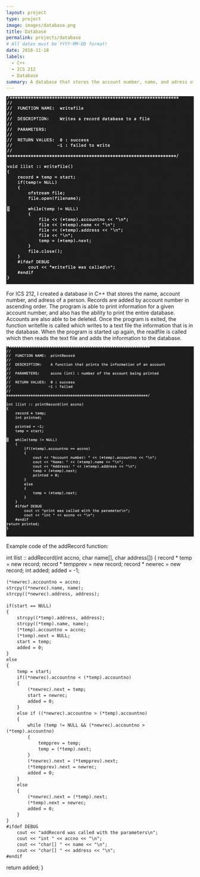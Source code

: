 ```yaml
---
layout: project
type: project
image: images/database.png
title: Database
permalink: projects/database
# All dates must be YYYY-MM-DD format!
date: 2018-11-18
labels:
  - C++
  - ICS 212
  - Database
summary: A database that stores the account number, name, and adress of a person, created in ICS 212.
---
```


<img class="ui medium right floated rounded image" src="../images/writefile.png">

For ICS 212, I created a database in C++ that stores the name, account number, and adress of a person. Records are added by account number in ascending order. The program is able to print information for a given account number, and also has the ability to print the entire database. Accounts are also able to be deleted. Once the program is exited, the function writefile is called which writes to a text file the information that is in the database. When the program is started up again, the readfile is called which then reads the text file and adds the information to the database.

<div class="ui small rounded images">
  <img class="ui image" src="../images/print.png">
</div>

Example code of the addRecord function:

int llist :: addRecord(int accno, char name[], char address[])
{
    record * temp = new record;
    record * tempprev = new record;
    record * newrec = new record;
    int added;
    added = -1;

    (*newrec).accountno = accno;
    strcpy((*newrec).name, name);
    strcpy((*newrec).address, address);

    if(start == NULL)
    {
     	strcpy((*temp).address, address);
        strcpy((*temp).name, name);
        (*temp).accountno = accno;
        (*temp).next = NULL;
        start = temp;
        added = 0;
    }
    else
    {
     	temp = start;
        if((*newrec).accountno < (*temp).accountno)
        {
            (*newrec).next = temp;
            start = newrec;
            added = 0;
        }
        else if ((*newrec).accountno > (*temp).accountno)
        {
            while (temp != NULL && (*newrec).accountno > (*temp).accountno)
            {
                tempprev = temp;
                temp = (*temp).next;
            }
            (*newrec).next = (*tempprev).next;
            (*tempprev).next = newrec;
            added = 0;
     	}
        else
        {
            (*newrec).next = (*temp).next;
            (*temp).next = newrec;
            added = 0;
        }
    }
    #ifdef DEBUG
     	cout << "addRecord was called with the parameters\n";
        cout << "int " << accno << "\n";
        cout << "char[] " << name << "\n";
        cout << "char[] " << address << "\n";
    #endif
return added;
}
